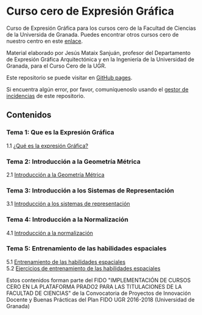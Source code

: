 # Curso cero de Expresión Gráfica
Curso de Expresión Gráfica para los cursos cero de la Facultad de Ciencias de la Universida de Granada. Puedes encontrar otros cursos cero de nuestro centro en este [enlace](https://cursos-0-fc-ugr.github.io/).

Material elaborado por	Jesús Mataix Sanjuán, profesor del Departamento de Expresión Gráfica Arquitectónica y en la Ingeniería de la Universidad de Granada, para el Curso Cero de la UGR.

Este repositorio se puede visitar en [GitHub pages](https://cursos-0-fc-ugr.github.io/Expresion-Grafica).

Si encuentra algún error, por favor, comuníquenoslo usando el [gestor de incidencias](https://github.com/cursos-0-fc-ugr/Expresion-Grafica/issues) de este repositorio.

## Contenidos

### Tema 1: Que es la Expresión Gráfica
1.1 [¿Qué es la expresión Gráfica?](Tema1/bloqueI_parte1.html)  
  
### Tema 2: Introducción a la Geometría Métrica
2.1 [Introducción a la Geometría Métrica](Tema2/Tema2.html)  


### Tema 3: Introducción a los Sistemas de Representación
3.1 [Introducción a los sistemas de representación](Tema3/Tema3.html)  

### Tema 4: Introducción a la Normalización
4.1 [Introducción a la normalización](Tema4/Tema4.html)  

### Tema 5: Entrenamiento de las habilidades espaciales
5.1 [Entrenamiento de las habilidades espaciales](Tema5/bloqueI_parte5.html)  
5.2 [Ejercicios de entrenamiento de las habilidades espaciales](Tema5/bloqueI_parte6.html) 

Estos contenidos forman parte del FIDO "IMPLEMENTACIÓN DE CURSOS CERO EN LA PLATAFORMA PRADO2 PARA LAS TITULACIONES DE LA FACULTAD DE CIENCIAS" de la Convocatoria de Proyectos de Innovación Docente y Buenas Prácticas del Plan FIDO UGR 2016-2018 (Universidad de Granada)
